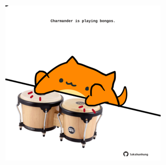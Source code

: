 <!-- built at 02/08/2025, 02:34:39 UTC -->
<p align="center">
  <img width="500" height="500" src="./ReadmeImage.svg">
</p>
